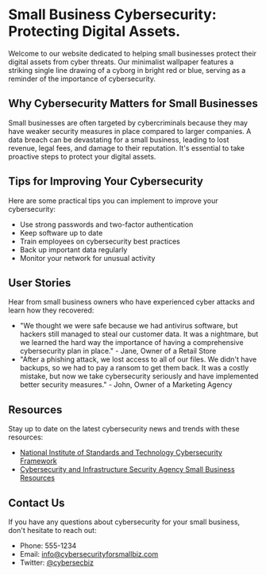 <!--font:Poppins-->

# Small Business Cybersecurity: Protecting Digital Assets.

Welcome to our website dedicated to helping small businesses protect their digital assets from cyber threats. Our minimalist wallpaper features a striking single line drawing of a cyborg in bright red or blue, serving as a reminder of the importance of cybersecurity.

## Why Cybersecurity Matters for Small Businesses

Small businesses are often targeted by cybercriminals because they may have weaker security measures in place compared to larger companies. A data breach can be devastating for a small business, leading to lost revenue, legal fees, and damage to their reputation. It's essential to take proactive steps to protect your digital assets.

## Tips for Improving Your Cybersecurity

Here are some practical tips you can implement to improve your cybersecurity:

- Use strong passwords and two-factor authentication
- Keep software up to date
- Train employees on cybersecurity best practices
- Back up important data regularly
- Monitor your network for unusual activity

## User Stories

Hear from small business owners who have experienced cyber attacks and learn how they recovered:

- "We thought we were safe because we had antivirus software, but hackers still managed to steal our customer data. It was a nightmare, but we learned the hard way the importance of having a comprehensive cybersecurity plan in place." - Jane, Owner of a Retail Store
- "After a phishing attack, we lost access to all of our files. We didn't have backups, so we had to pay a ransom to get them back. It was a costly mistake, but now we take cybersecurity seriously and have implemented better security measures." - John, Owner of a Marketing Agency

## Resources

Stay up to date on the latest cybersecurity news and trends with these resources:

- [National Institute of Standards and Technology Cybersecurity Framework](#nist-cybersecurity-framework)
- [Cybersecurity and Infrastructure Security Agency Small Business Resources](#cisa-small-business-resources)

## Contact Us

If you have any questions about cybersecurity for your small business, don't hesitate to reach out:

- Phone: 555-1234
- Email: info@cybersecurityforsmallbiz.com
- Twitter: [@cybersecbiz](#twitter-cybersecbiz)

<!--

Write me content for website with wallpaper which alt text is:

"A minimalist wallpaper with a single line drawing of a cyborg, in a striking color such as bright red or blue."

The name/title of the page should not be 1:1 copy of the alt text but rather a real content of the website which is using this wallpaper.

- Use markdown format 
- Start with heading
- Heading should be short and concise
- The content should look like a real website 
- The website should not be about the wallpaper, wallpaper is just a related background
- Heading should be contain work "wallpaper" or "background"
- Include real sections like references, contact, user stories, etc. use things relevant to the page purpose.
- Feel free to use structure like headings, bullets, numbering, blockquotes, paragraphs, horizontal lines, etc.
- You can use formatting like bold or _italic_
- You can include UTF-8 emojis
- Links should be only #hash anchors (and you can refer to the document itself)
- Do not include images


---


# Cybersecurity for Small Businesses: Protecting Your Digital Assets

Welcome to our website dedicated to helping small businesses protect their digital assets. Our minimalist wallpaper with a single line drawing of a cyborg in a striking color such as bright red or blue serves as a reminder that cybersecurity is essential in today's world.

## Why Cybersecurity Matters for Small Businesses

Small businesses are often targeted by cybercriminals because they may have weaker security measures in place compared to larger companies. A data breach can be devastating for a small business, leading to lost revenue, legal fees, and damage to their reputation. It's important to take proactive steps to protect your digital assets.

## Tips for Improving Your Cybersecurity

- Use strong passwords and two-factor authentication
- Keep software up to date
- Train employees on cybersecurity best practices
- Back up important data regularly
- Monitor your network for unusual activity

## User Stories

Hear from small business owners who have experienced cyber attacks and learn how they recovered:

- "We thought we were safe because we had antivirus software, but hackers still managed to steal our customer data. It was a nightmare, but we learned the hard way the importance of having a comprehensive cybersecurity plan in place." - Jane, Owner of a Retail Store
- "After a phishing attack, we lost access to all of our files. We didn't have backups, so we had to pay a ransom to get them back. It was a costly mistake, but now we take cybersecurity seriously and have implemented better security measures." - John, Owner of a Marketing Agency

## References

Stay up to date on the latest cybersecurity news and trends:

- [National Institute of Standards and Technology Cybersecurity Framework](#nist-cybersecurity-framework)
- [Cybersecurity and Infrastructure Security Agency Small Business Resources](#cisa-small-business-resources)

## Contact Us

Have questions about cybersecurity for your small business? Contact us:

- Phone: 555-1234
- Email: info@cybersecurityforsmallbiz.com
- Twitter: [@cybersecbiz](#twitter-cybersecbiz)


---


Heading is too long, rewrite whole content.


---


# Protect Your Small Business: Cybersecurity Tips and Resources

Our website is dedicated to helping small businesses protect their digital assets from cyber attacks. Our minimalist wallpaper, featuring a striking single line drawing of a cyborg in bright red or blue, serves as a reminder of the importance of cybersecurity in today's world.

## Why Cybersecurity Matters for Small Businesses

Small businesses are often targeted by cybercriminals because they may have weaker security measures in place compared to larger companies. A data breach can be devastating for a small business, leading to lost revenue, legal fees, and damage to their reputation. It's important to take proactive steps to protect your digital assets.

## Tips for Improving Your Cybersecurity

Here are some actionable tips you can implement to improve your cybersecurity:

- Use strong passwords and two-factor authentication
- Keep software up to date
- Train employees on cybersecurity best practices
- Back up important data regularly
- Monitor your network for unusual activity

## User Stories

Hear from small business owners who have experienced cyber attacks and learn how they recovered:

- "We thought we were safe because we had antivirus software, but hackers still managed to steal our customer data. It was a nightmare, but we learned the hard way the importance of having a comprehensive cybersecurity plan in place." - Jane, Owner of a Retail Store
- "After a phishing attack, we lost access to all of our files. We didn't have backups, so we had to pay a ransom to get them back. It was a costly mistake, but now we take cybersecurity seriously and have implemented better security measures." - John, Owner of a Marketing Agency

## References

Stay up to date on the latest cybersecurity news and trends with these resources:

- [National Institute of Standards and Technology Cybersecurity Framework](#nist-cybersecurity-framework)
- [Cybersecurity and Infrastructure Security Agency Small Business Resources](#cisa-small-business-resources)

## Contact Us

If you have any questions about cybersecurity for your small business, don't hesitate to reach out:

- Phone: 555-1234
- Email: info@cybersecurityforsmallbiz.com
- Twitter: [@cybersecbiz](#twitter-cybersecbiz)


---


Heading is too long, rewrite whole content.


---


# Small Business Cybersecurity: Protecting Your Digital Assets

Welcome to our website dedicated to helping small businesses protect their digital assets from cyber threats. Our minimalist wallpaper features a striking single line drawing of a cyborg in bright red or blue, reminding us all of the importance of cybersecurity.

## Why Cybersecurity Matters for Small Businesses

Small businesses are often targeted by cybercriminals because they may have weaker security measures in place compared to larger companies. A data breach can be devastating for a small business, leading to lost revenue, legal fees, and damage to their reputation. It's crucial to take proactive steps to protect your digital assets.

## Tips for Improving Your Cybersecurity

Here are some practical tips you can implement to improve your cybersecurity:

- Use strong passwords and two-factor authentication
- Keep software up to date
- Train employees on cybersecurity best practices
- Back up important data regularly
- Monitor your network for unusual activity

## User Stories

Hear from small business owners who have experienced cyber attacks and learn how they recovered:

- "We thought we were safe because we had antivirus software, but hackers still managed to steal our customer data. It was a nightmare, but we learned the hard way the importance of having a comprehensive cybersecurity plan in place." - Jane, Owner of a Retail Store
- "After a phishing attack, we lost access to all of our files. We didn't have backups, so we had to pay a ransom to get them back. It was a costly mistake, but now we take cybersecurity seriously and have implemented better security measures." - John, Owner of a Marketing Agency

## Resources

Stay up to date on the latest cybersecurity news and trends with these resources:

- [National Institute of Standards and Technology Cybersecurity Framework](#nist-cybersecurity-framework)
- [Cybersecurity and Infrastructure Security Agency Small Business Resources](#cisa-small-business-resources)

## Contact Us

If you have any questions about cybersecurity for your small business, don't hesitate to reach out:

- Phone: 555-1234
- Email: info@cybersecurityforsmallbiz.com
- Twitter: [@cybersecbiz](#twitter-cybersecbiz)


---


Heading is too long, rewrite whole content.


---


# Cybersecurity for Small Businesses: Protect Your Digital Assets

Welcome to our website dedicated to helping small businesses protect their digital assets from cyber threats. Our minimalist wallpaper features a striking single line drawing of a cyborg in bright red or blue, serving as a reminder of the importance of cybersecurity.

## Why Cybersecurity Matters for Small Businesses

Small businesses are often targeted by cybercriminals because they may have weaker security measures in place compared to larger companies. A data breach can be devastating for a small business, leading to lost revenue, legal fees, and damage to their reputation. It's essential to take proactive steps to protect your digital assets.

## Tips for Improving Your Cybersecurity

Here are some practical tips you can implement to improve your cybersecurity:

- Use strong passwords and two-factor authentication
- Keep software up to date
- Train employees on cybersecurity best practices
- Back up important data regularly
- Monitor your network for unusual activity

## User Stories

Hear from small business owners who have experienced cyber attacks and learn how they recovered:

- "We thought we were safe because we had antivirus software, but hackers still managed to steal our customer data. It was a nightmare, but we learned the hard way the importance of having a comprehensive cybersecurity plan in place." - Jane, Owner of a Retail Store
- "After a phishing attack, we lost access to all of our files. We didn't have backups, so we had to pay a ransom to get them back. It was a costly mistake, but now we take cybersecurity seriously and have implemented better security measures." - John, Owner of a Marketing Agency

## Resources

Stay up to date on the latest cybersecurity news and trends with these resources:

- [National Institute of Standards and Technology Cybersecurity Framework](#nist-cybersecurity-framework)
- [Cybersecurity and Infrastructure Security Agency Small Business Resources](#cisa-small-business-resources)

## Contact Us

If you have any questions about cybersecurity for your small business, don't hesitate to reach out:

- Phone: 555-1234
- Email: info@cybersecurityforsmallbiz.com
- Twitter: [@cybersecbiz](#twitter-cybersecbiz)


---


Write me a Google font which is best fitting for the website.

Pick from the list:
- Raleway
- Montserrat
- Lobster
- Great Vibes
- Dancing Script
- Inter
- Alegreya
- Lato
- Poppins
- Exo 2
- IBM Plex Sans
- Orbitron
- Playfair Display
- Futura
- Barlow Condensed
- Roboto
- Open Sans


Write just the font name nothing else.


---


Poppins

-->
